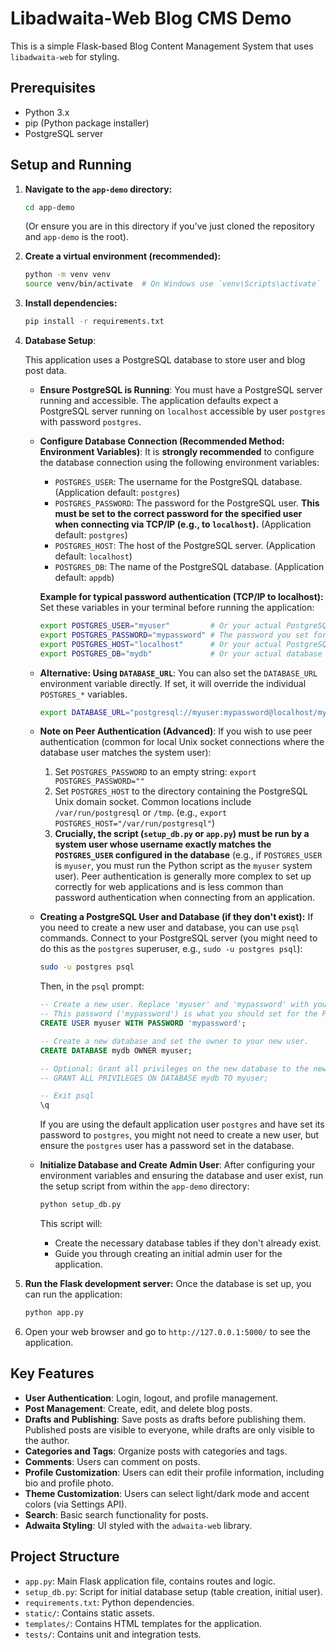 # Libadwaita-Web Blog CMS Demo

This is a simple Flask-based Blog Content Management System that uses `libadwaita-web` for styling.

## Prerequisites

*   Python 3.x
*   pip (Python package installer)
*   PostgreSQL server

## Setup and Running

1.  **Navigate to the `app-demo` directory:**
    ```bash
    cd app-demo
    ```
    (Or ensure you are in this directory if you've just cloned the repository and `app-demo` is the root).

2.  **Create a virtual environment (recommended):**
    ```bash
    python -m venv venv
    source venv/bin/activate  # On Windows use `venv\Scripts\activate`
    ```

3.  **Install dependencies:**
    ```bash
    pip install -r requirements.txt
    ```

4.  **Database Setup**:

    This application uses a PostgreSQL database to store user and blog post data.

    *   **Ensure PostgreSQL is Running**:
        You must have a PostgreSQL server running and accessible. The application defaults expect a PostgreSQL server running on `localhost` accessible by user `postgres` with password `postgres`.

    *   **Configure Database Connection (Recommended Method: Environment Variables)**:
        It is **strongly recommended** to configure the database connection using the following environment variables:
        *   `POSTGRES_USER`: The username for the PostgreSQL database. (Application default: `postgres`)
        *   `POSTGRES_PASSWORD`: The password for the PostgreSQL user. **This must be set to the correct password for the specified user when connecting via TCP/IP (e.g., to `localhost`).** (Application default: `postgres`)
        *   `POSTGRES_HOST`: The host of the PostgreSQL server. (Application default: `localhost`)
        *   `POSTGRES_DB`: The name of the PostgreSQL database. (Application default: `appdb`)

        **Example for typical password authentication (TCP/IP to localhost):**
        Set these variables in your terminal before running the application:
        ```bash
        export POSTGRES_USER="myuser"         # Or your actual PostgreSQL username
        export POSTGRES_PASSWORD="mypassword" # The password you set for 'myuser'
        export POSTGRES_HOST="localhost"      # Or your actual PostgreSQL host
        export POSTGRES_DB="mydb"             # Or your actual database name
        ```

    *   **Alternative: Using `DATABASE_URL`**:
        You can also set the `DATABASE_URL` environment variable directly. If set, it will override the individual `POSTGRES_*` variables.
        ```bash
        export DATABASE_URL="postgresql://myuser:mypassword@localhost/mydb"
        ```

    *   **Note on Peer Authentication (Advanced)**:
        If you wish to use peer authentication (common for local Unix socket connections where the database user matches the system user):
        1.  Set `POSTGRES_PASSWORD` to an empty string: `export POSTGRES_PASSWORD=""`
        2.  Set `POSTGRES_HOST` to the directory containing the PostgreSQL Unix domain socket. Common locations include `/var/run/postgresql` or `/tmp`. (e.g., `export POSTGRES_HOST="/var/run/postgresql"`)
        3.  **Crucially, the script (`setup_db.py` or `app.py`) must be run by a system user whose username exactly matches the `POSTGRES_USER` configured in the database** (e.g., if `POSTGRES_USER` is `myuser`, you must run the Python script as the `myuser` system user).
        Peer authentication is generally more complex to set up correctly for web applications and is less common than password authentication when connecting from an application.

    *   **Creating a PostgreSQL User and Database (if they don't exist):**
        If you need to create a new user and database, you can use `psql` commands.
        Connect to your PostgreSQL server (you might need to do this as the `postgres` superuser, e.g., `sudo -u postgres psql`):
        ```bash
        sudo -u postgres psql
        ```
        Then, in the `psql` prompt:
        ```sql
        -- Create a new user. Replace 'myuser' and 'mypassword' with your desired credentials.
        -- This password ('mypassword') is what you should set for the POSTGRES_PASSWORD environment variable.
        CREATE USER myuser WITH PASSWORD 'mypassword';

        -- Create a new database and set the owner to your new user.
        CREATE DATABASE mydb OWNER myuser;

        -- Optional: Grant all privileges on the new database to the new user.
        -- GRANT ALL PRIVILEGES ON DATABASE mydb TO myuser;

        -- Exit psql
        \q
        ```
        If you are using the default application user `postgres` and have set its password to `postgres`, you might not need to create a new user, but ensure the `postgres` user has a password set in the database.

    *   **Initialize Database and Create Admin User**:
        After configuring your environment variables and ensuring the database and user exist, run the setup script from within the `app-demo` directory:
        ```bash
        python setup_db.py
        ```
        This script will:
        *   Create the necessary database tables if they don't already exist.
        *   Guide you through creating an initial admin user for the application.

5.  **Run the Flask development server:**
    Once the database is set up, you can run the application:
    ```bash
    python app.py
    ```

6.  Open your web browser and go to `http://127.0.0.1:5000/` to see the application.

## Key Features

*   **User Authentication**: Login, logout, and profile management.
*   **Post Management**: Create, edit, and delete blog posts.
*   **Drafts and Publishing**: Save posts as drafts before publishing them. Published posts are visible to everyone, while drafts are only visible to the author.
*   **Categories and Tags**: Organize posts with categories and tags.
*   **Comments**: Users can comment on posts.
*   **Profile Customization**: Users can edit their profile information, including bio and profile photo.
*   **Theme Customization**: Users can select light/dark mode and accent colors (via Settings API).
*   **Search**: Basic search functionality for posts.
*   **Adwaita Styling**: UI styled with the `adwaita-web` library.

## Project Structure

*   `app.py`: Main Flask application file, contains routes and logic.
*   `setup_db.py`: Script for initial database setup (table creation, initial user).
*   `requirements.txt`: Python dependencies.
*   `static/`: Contains static assets.
*   `templates/`: Contains HTML templates for the application.
*   `tests/`: Contains unit and integration tests.

```
